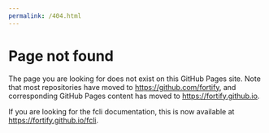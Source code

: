 ```yaml
---
permalink: /404.html
---
```


# Page not found

The page you are looking for does not exist on this GitHub Pages site. Note that most repositories have moved to https://github.com/fortify, and corresponding GitHub Pages content has moved to https://fortify.github.io.

If you are looking for the fcli documentation, this is now available at https://fortify.github.io/fcli.
